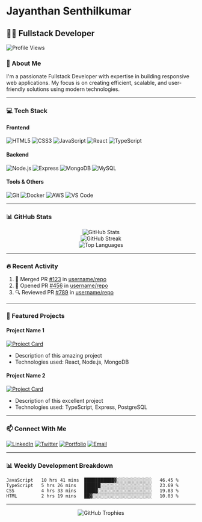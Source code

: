 # Jayanthan Senthilkumar

## 👨‍💻 Fullstack Developer

![Profile Views](https://komarev.com/ghpvc/?username=your-github-username&color=blue)

### 🚀 About Me

I'm a passionate Fullstack Developer with expertise in building responsive web applications. My focus is on creating efficient, scalable, and user-friendly solutions using modern technologies.

---

### 💻 Tech Stack

#### Frontend
![HTML5](https://img.shields.io/badge/-HTML5-E34F26?style=flat-square&logo=html5&logoColor=white)
![CSS3](https://img.shields.io/badge/-CSS3-1572B6?style=flat-square&logo=css3&logoColor=white)
![JavaScript](https://img.shields.io/badge/-JavaScript-F7DF1E?style=flat-square&logo=javascript&logoColor=black)
![React](https://img.shields.io/badge/-React-61DAFB?style=flat-square&logo=react&logoColor=black)
![TypeScript](https://img.shields.io/badge/-TypeScript-3178C6?style=flat-square&logo=typescript&logoColor=white)

#### Backend
![Node.js](https://img.shields.io/badge/-Node.js-339933?style=flat-square&logo=node.js&logoColor=white)
![Express](https://img.shields.io/badge/-Express-000000?style=flat-square&logo=express&logoColor=white)
![MongoDB](https://img.shields.io/badge/-MongoDB-47A248?style=flat-square&logo=mongodb&logoColor=white)
![MySQL](https://img.shields.io/badge/-MySQL-4479A1?style=flat-square&logo=mysql&logoColor=white)

#### Tools & Others
![Git](https://img.shields.io/badge/-Git-F05032?style=flat-square&logo=git&logoColor=white)
![Docker](https://img.shields.io/badge/-Docker-2496ED?style=flat-square&logo=docker&logoColor=white)
![AWS](https://img.shields.io/badge/-AWS-232F3E?style=flat-square&logo=amazon-aws&logoColor=white)
![VS Code](https://img.shields.io/badge/-VS%20Code-007ACC?style=flat-square&logo=visual-studio-code&logoColor=white)

---

### 📊 GitHub Stats

<div align="center">
  <img src="https://github-readme-stats.vercel.app/api?username=your-github-username&show_icons=true&theme=radical" alt="GitHub Stats" />
</div>

<div align="center">
  <img src="https://github-readme-streak-stats.herokuapp.com/?user=your-github-username&theme=dark" alt="GitHub Streak" />
</div>

<div align="center">
  <img src="https://github-readme-stats.vercel.app/api/top-langs/?username=your-github-username&layout=compact&theme=radical" alt="Top Languages" />
</div>

---

### 🔥 Recent Activity

<!--START_SECTION:activity-->
1. 🎉 Merged PR [#123](https://github.com/username/repo/pull/123) in [username/repo](https://github.com/username/repo)
2. 💪 Opened PR [#456](https://github.com/username/repo/pull/456) in [username/repo](https://github.com/username/repo)
3. 🔍 Reviewed PR [#789](https://github.com/username/repo/pull/789) in [username/repo](https://github.com/username/repo)
<!--END_SECTION:activity-->

---

### 🌟 Featured Projects

#### Project Name 1
[![Project Card](https://github-readme-stats.vercel.app/api/pin/?username=your-github-username&repo=project-repo-1&theme=radical)](https://github.com/your-github-username/project-repo-1)
- Description of this amazing project
- Technologies used: React, Node.js, MongoDB

#### Project Name 2
[![Project Card](https://github-readme-stats.vercel.app/api/pin/?username=your-github-username&repo=project-repo-2&theme=radical)](https://github.com/your-github-username/project-repo-2)
- Description of this excellent project
- Technologies used: TypeScript, Express, PostgreSQL

---

### 📫 Connect With Me

[![LinkedIn](https://img.shields.io/badge/-LinkedIn-0077B5?style=for-the-badge&logo=linkedin&logoColor=white)](https://linkedin.com/in/your-linkedin)
[![Twitter](https://img.shields.io/badge/-Twitter-1DA1F2?style=for-the-badge&logo=twitter&logoColor=white)](https://twitter.com/your-twitter)
[![Portfolio](https://img.shields.io/badge/-Portfolio-000000?style=for-the-badge&logo=react&logoColor=white)](https://your-portfolio-site.com)
[![Email](https://img.shields.io/badge/-Email-D14836?style=for-the-badge&logo=gmail&logoColor=white)](mailto:your.email@example.com)

---

### 📊 Weekly Development Breakdown

<!--START_SECTION:waka-->
```text
JavaScript   10 hrs 41 mins  ███████████▓░░░░░░░░░░░░░   46.45 %
TypeScript   5 hrs 26 mins   ██████░░░░░░░░░░░░░░░░░░░   23.69 %
CSS          4 hrs 33 mins   █████░░░░░░░░░░░░░░░░░░░░   19.83 %
HTML         2 hrs 19 mins   ██▓░░░░░░░░░░░░░░░░░░░░░░   10.03 %
```
<!--END_SECTION:waka-->

---

<div align="center">
  <img src="https://github-profile-trophy.vercel.app/?username=your-github-username&theme=nord&column=7" alt="GitHub Trophies" />
</div>
